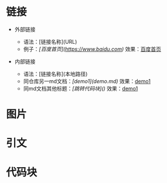 # 链接
- 外部链接  
    - 语法：\[链接名称](URL)
    - 例子：*\[百度首页](https://www.baidu.com)*  效果：[百度首页](https://www.baidu.com)

- 内部链接
    - 语法：\[链接名称](本地路径)
    - 同仓库另一md文档：*\[demo1](demo.md)*  效果：[demo1](demo.md)
    - 同md文档其他标题：*\[跳转代码块]()*  效果：[demo1](demo.md)

# 图片

# 引文

# 代码块
